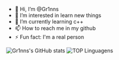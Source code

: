 - 👋 Hi, I’m @Gr1nns
- 👀 I’m interested in learn new things
- 🌱 I’m currently learning c++
- 📫 How to reach me in my github
- ⚡ Fun fact: I'm a real person


![Gr1nns's GitHub stats](https://github-readme-stats.vercel.app/api?username=anuraghazra&theme=dark&show_icons=true)
![TOP Linguagens](https://github-readme-stats.vercel.app/api/top-langs/?username=UTILIZADOR&layout=compact&theme=dracula)
